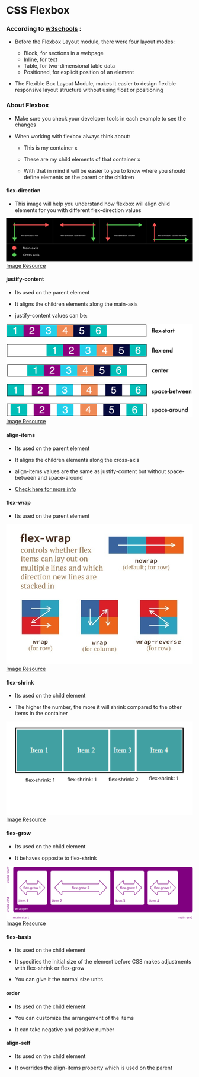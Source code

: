 # CSS Flexbox

### According to [w3schools](https://www.w3schools.com/css/css3_flexbox.asp) :

* Before the Flexbox Layout module, there were four layout modes:

    *  Block, for sections in a webpage
    * Inline, for text
    * Table, for two-dimensional table data
    * Positioned, for explicit position of an element

* The Flexible Box Layout Module, makes it easier to design flexible responsive layout structure without using float or positioning


### About Flexbox

* Make sure you check your developer tools in each example to see the changes

* When working with flexbox always think about:

    * This is my container x

    * These are my child elements of that container x

    * With that in mind it will be easier to you to know where you should define elements on the parent or the children


#### flex-direction

* This image will help you understand how flexbox will align child elements for you with different flex-direction values

![main-cross-axis](images/main-cross-axis.png) <br> [Image Resource](https://www.ostraining.com/blog/webdesign/css-flexbox-3-the-align-items-property/)

#### justify-content

* Its used on the parent element

* It aligns the children elements along the main-axis

* justify-content values can be:

![justify-content](images/justify-content.png) <br> [Image Resource](https://openclassrooms.com/en/courses/5295881-create-web-page-layouts-with-css/5415181-align-items-and-justify-content)

#### align-items

* Its used on the parent element

* It aligns the children elements along the cross-axis

* align-items values are the same as justify-content but without space-between and space-around

* [Check here for more info](https://openclassrooms.com/en/courses/5295881-create-web-page-layouts-with-css/5415181-align-items-and-justify-content)

#### flex-wrap

* Its used on the parent element

![flex-wrap](images/flex-wrap.jpg) <br> [Image Resource](https://cforcode.com/snippets/flexbox-basic-usage)

#### flex-shrink

* Its used on the child element

* The higher the number, the more it will shrink compared to the other items in the container

![flex-shrink](images/flex-shrink.png) <br> [Image Resource](https://dzone.com/articles/detail-beginner-guide-for-css-flexbox-with-example)

#### flex-grow

* Its used on the child element

* It behaves opposite to flex-shrink

![flex-grow](images/flex-grow.png) <br> [Image Resource](https://codeburst.io/flexbox-flex-basis-flex-grow-41b10bcd33a3?gi=2fc0b4e1b4f7)

#### flex-basis

* Its used on the child element

* It specifies the initial size of the element before CSS makes adjustments with flex-shrink or flex-grow

* You can give it the normal size units

#### order

* Its used on the child element

* You can customize the arrangement of the items

* It can take negative and positive number


#### align-self

* Its used on the child element

* It overrides the align-items property which is used on the parent